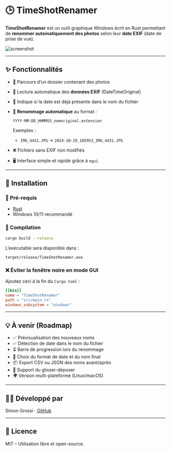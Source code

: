 # 🕒 TimeShotRenamer

**TimeShotRenamer** est un outil graphique Windows écrit en Rust permettant de **renommer automatiquement des photos** selon leur **date EXIF** (date de prise de vue).

![screenshot](docs/screenshot.png)

---

## ✨ Fonctionnalités

- 📂 Parcours d’un dossier contenant des photos
- 📸 Lecture automatique des **données EXIF** (DateTimeOriginal)
- 🔎 Indique si la date est déjà présente dans le nom du fichier
- 🔄 **Renommage automatique** au format :

  ```
  YYYY-MM-DD_HHMMSS_nomoriginal.extension
  ```
  Exemples :
  - `IMG_4431.JPG` → `2024-10-29_105953_IMG_4431.JPG`

- ❌ Fichiers sans EXIF non modifiés
- 🖥 Interface simple et rapide grâce à `egui`

---

## 🚀 Installation

### 🧱 Pré-requis
- [Rust](https://www.rust-lang.org/tools/install)
- Windows 10/11 recommandé

### 🧪 Compilation

```bash
cargo build --release
```

L’exécutable sera disponible dans :

```
target/release/TimeShotRenamer.exe
```

### ❌ Éviter la fenêtre noire en mode GUI

Ajoutez ceci à la fin du `Cargo.toml` :

```toml
[[bin]]
name = "TimeShotRenamer"
path = "src/main.rs"
windows_subsystem = "windows"
```

---

## 💡 À venir (Roadmap)

- ✅ Prévisualisation des nouveaux noms
- ✅ Détection de date dans le nom du fichier
- ⏳ Barre de progression lors du renommage
- 🧩 Choix du format de date et du nom final
- 📦 Export CSV ou JSON des noms avant/après
- 📂 Support du glisser-déposer
- 🌍 Version multi-plateforme (Linux/macOS)

---

## 👨‍💻 Développé par

Simon Grossi  ·  [GitHub](https://github.com/simongrossi)

---

## 📄 Licence

MIT – Utilisation libre et open-source.
